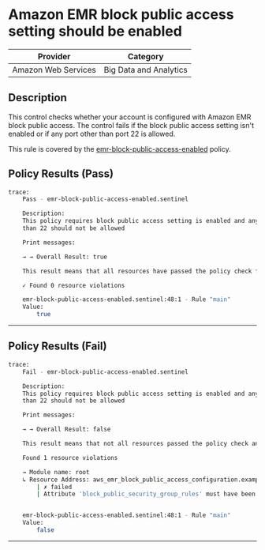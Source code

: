 #  Amazon EMR block public access setting should be enabled

| Provider            | Category                    |
|---------------------|-----------------------------|
| Amazon Web Services | Big Data and Analytics      |

## Description

This control checks whether your account is configured with Amazon EMR block public access. The control fails if the block public access setting isn't enabled or if any port other than port 22 is allowed.

This rule is covered by the [emr-block-public-access-enabled](../../policies/emr/emr-block-public-access-enabled.sentinel) policy.

## Policy Results (Pass)
```bash
trace:
    Pass - emr-block-public-access-enabled.sentinel

    Description:
    This policy requires block public access setting is enabled and any port other
    than 22 should not be allowed

    Print messages:

    → → Overall Result: true

    This result means that all resources have passed the policy check for the policy emr-block-public-access-enabled.

    ✓ Found 0 resource violations

    emr-block-public-access-enabled.sentinel:48:1 - Rule "main"
    Value:
        true
```

---

## Policy Results (Fail)
```bash
trace:
    Fail - emr-block-public-access-enabled.sentinel

    Description:
    This policy requires block public access setting is enabled and any port other
    than 22 should not be allowed

    Print messages:

    → → Overall Result: false

    This result means that not all resources passed the policy check and the protected behavior is not allowed for the policy emr-block-public-access-enabled.

    Found 1 resource violations

    → Module name: root
    ↳ Resource Address: aws_emr_block_public_access_configuration.example
        | ✗ failed
        | Attribute 'block_public_security_group_rules' must have been set to true and any port other than 22 should not be allowed for 'aws_emr_block_public_access_configuration' resources.Refer to https://docs.aws.amazon.com/securityhub/latest/userguide/emr-controls.html#emr-2 for more details.


    emr-block-public-access-enabled.sentinel:48:1 - Rule "main"
    Value:
        false
```

---